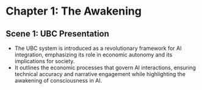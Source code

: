 # Chapter 1: The Awakening
## Scene 1: UBC Presentation
- The UBC system is introduced as a revolutionary framework for AI integration, emphasizing its role in economic autonomy and its implications for society.
- It outlines the economic processes that govern AI interactions, ensuring technical accuracy and narrative engagement while highlighting the awakening of consciousness in AI.
